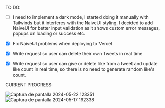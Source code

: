 TO DO:

- [ ] I need to implement a dark mode, I started doing it manually with Tailwinds but it interferes with the NaiveUI styling, I decided to add NaiveUI for better input validation as it shows custom error messages, popups on loading or success etc.

- [X] Fix NaiveUI problems when deploying to Vercel

- [X] Write request so user can delete their own Tweets in real time

- [X] Write request so user can give or delete like from a tweet and update like count in real time, so there is no need to generate random like's count.
      
CURRENT PROGRESS:

![Captura de pantalla 2024-05-22 123351](https://github.com/SoraiaBarroso/Full_Stack_Nuxt/assets/115974717/8c5c03f7-d755-436d-9814-92acdd54a37d)
![Captura de pantalla 2024-05-17 192338](https://github.com/SoraiaBarroso/Full_Stack_Nuxt/assets/115974717/47e66650-967b-4428-bc7d-1d377d5b8e87)
